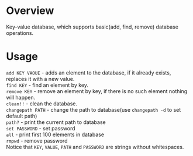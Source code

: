 # Overview

Key-value database, which supports basic(add, find, remove) database operations.

# Usage

```add KEY VAOUE``` - adds an element to the database, if it already exists, replaces it with a new value.  
```find KEY``` - find an element by key.  
```remove KEY``` - remove an element by key, if there is no such element nothing will happen.  
```clean!!``` - clean the database.  
```changepath PATH``` - change the path to database(use ```changepath -d``` to set default path)  
```path?``` - print the current path to database  
```set PASSWORD``` - set password  
```all``` - print first 100 elements in database  
```rmpwd``` - remove password  
Notice that ```KEY```, ```VALUE```, ```PATH``` and ```PASSWORD``` are strings without whitespaces.  